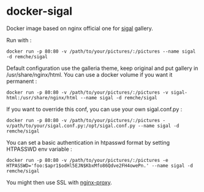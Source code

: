 # docker-sigal

Docker image based on nginx official one for [sigal](http://sigal.saimon.org/en/latest/) gallery.

Run with :

    docker run -p 80:80 -v /path/to/your/pictures/:/pictures --name sigal -d remche/sigal

Default configuration use the galleria theme, keep original and put gallery in /usr/share/nginx/html. You can use a docker volume if you want it permanent :

    docker run -p 80:80 -v /path/to/your/pictures/:/pictures -v sigal-html:/usr/share/nginx/html --name sigal -d remche/sigal
    
If you want to override this conf, you can use your own sigal.conf.py :

    docker run -p 80:80 -v /path/to/your/pictures/:/pictures -v/path/to/your/sigal.conf.py:/opt/sigal.conf.py --name sigal -d remche/sigal

You can set a basic authentication in htpasswd format by setting HTPASSWD env variable :

    docker run -p 80:80 -v /path/to/your/pictures/:/pictures -e HTPASSWD='foo:$apr1$odHl5EJN$KbxMfo86Qdve2FH4owePn.' --name sigal -d remche/sigal

You might then use SSL with [nginx-proxy](https://hub.docker.com/r/jwilder/nginx-proxy/).


